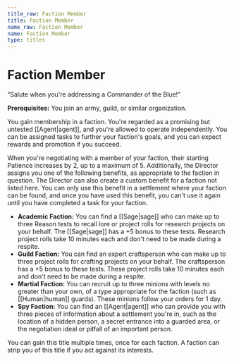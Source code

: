 ```yaml
---
title_raw: Faction Member
title: Faction Member
name_raw: Faction Member
name: Faction Member
type: titles
---
```


# Faction Member

“Salute when you're addressing a Commander of the Blue!”

**Prerequisites:** You join an army, guild, or similar organization.

You gain membership in a faction. You're regarded as a promising but untested [[Agent|agent]], and you're allowed to operate independently. You can be assigned tasks to further your faction's goals, and you can expect rewards and promotion if you succeed.

When you're negotiating with a member of your faction, their starting Patience increases by 2, up to a maximum of 5. Additionally, the Director assigns you one of the following benefits, as appropriate to the faction in question. The Director can also create a custom benefit for a faction not listed here. You can only use this benefit in a settlement where your faction can be found, and once you have used this benefit, you can't use it again until you have completed a task for your faction.

- **Academic Faction:** You can find a [[Sage|sage]] who can make up to three Reason tests to recall lore or project rolls for research projects on your behalf. The [[Sage|sage]] has a +5 bonus to these tests. Research project rolls take 10 minutes each and don't need to be made during a respite.
- **Guild Faction:** You can find an expert craftsperson who can make up to three project rolls for crafting projects on your behalf. The craftsperson has a +5 bonus to these tests. These project rolls take 10 minutes each and don't need to be made during a respite.
- **Martial Faction:** You can recruit up to three minions with levels no greater than your own, of a type appropriate for the faction (such as [[Human|human]] guards). These minions follow your orders for 1 day.
- **Spy Faction:** You can find an [[Agent|agent]] who can provide you with three pieces of information about a settlement you're in, such as the location of a hidden person, a secret entrance into a guarded area, or the negotiation ideal or pitfall of an important person.

You can gain this title multiple times, once for each faction. A faction can strip you of this title if you act against its interests.
